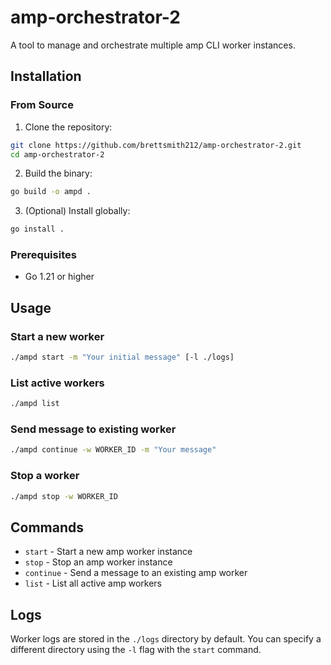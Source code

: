 # amp-orchestrator-2

A tool to manage and orchestrate multiple amp CLI worker instances.

## Installation

### From Source

1. Clone the repository:
```bash
git clone https://github.com/brettsmith212/amp-orchestrator-2.git
cd amp-orchestrator-2
```

2. Build the binary:
```bash
go build -o ampd .
```

3. (Optional) Install globally:
```bash
go install .
```

### Prerequisites

- Go 1.21 or higher

## Usage

### Start a new worker
```bash
./ampd start -m "Your initial message" [-l ./logs]
```

### List active workers
```bash
./ampd list
```

### Send message to existing worker
```bash
./ampd continue -w WORKER_ID -m "Your message"
```

### Stop a worker
```bash
./ampd stop -w WORKER_ID
```

## Commands

- `start` - Start a new amp worker instance
- `stop` - Stop an amp worker instance  
- `continue` - Send a message to an existing amp worker
- `list` - List all active amp workers

## Logs

Worker logs are stored in the `./logs` directory by default. You can specify a different directory using the `-l` flag with the `start` command.
